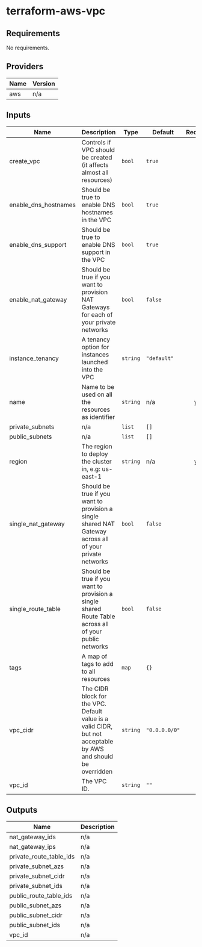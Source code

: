 # terraform-aws-vpc

<!--- BEGIN_TF_DOCS --->
## Requirements

No requirements.

## Providers

| Name | Version |
|------|---------|
| aws | n/a |

## Inputs

| Name | Description | Type | Default | Required |
|------|-------------|------|---------|:--------:|
| create\_vpc | Controls if VPC should be created (it affects almost all resources) | `bool` | `true` | no |
| enable\_dns\_hostnames | Should be true to enable DNS hostnames in the VPC | `bool` | `true` | no |
| enable\_dns\_support | Should be true to enable DNS support in the VPC | `bool` | `true` | no |
| enable\_nat\_gateway | Should be true if you want to provision NAT Gateways for each of your private networks | `bool` | `false` | no |
| instance\_tenancy | A tenancy option for instances launched into the VPC | `string` | `"default"` | no |
| name | Name to be used on all the resources as identifier | `string` | n/a | yes |
| private\_subnets | n/a | `list` | `[]` | no |
| public\_subnets | n/a | `list` | `[]` | no |
| region | The region to deploy the cluster in, e.g: us-east-1 | `string` | n/a | yes |
| single\_nat\_gateway | Should be true if you want to provision a single shared NAT Gateway across all of your private networks | `bool` | `false` | no |
| single\_route\_table | Should be true if you want to provision a single shared Route Table across all of your public networks | `bool` | `false` | no |
| tags | A map of tags to add to all resources | `map` | `{}` | no |
| vpc\_cidr | The CIDR block for the VPC. Default value is a valid CIDR, but not acceptable by AWS and should be overridden | `string` | `"0.0.0.0/0"` | no |
| vpc\_id | The VPC ID. | `string` | `""` | no |

## Outputs

| Name | Description |
|------|-------------|
| nat\_gateway\_ids | n/a |
| nat\_gateway\_ips | n/a |
| private\_route\_table\_ids | n/a |
| private\_subnet\_azs | n/a |
| private\_subnet\_cidr | n/a |
| private\_subnet\_ids | n/a |
| public\_route\_table\_ids | n/a |
| public\_subnet\_azs | n/a |
| public\_subnet\_cidr | n/a |
| public\_subnet\_ids | n/a |
| vpc\_id | n/a |

<!--- END_TF_DOCS --->
